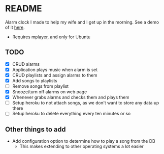 # README

Alarm clock I made to help my wife and I get up in the morning. See a demo of it [here](http://alarm-clock-rails-demo.herokuapp.com/).

* Requires mplayer, and only for Ubuntu

## TODO

- [x] CRUD alarms
- [x] Application plays music when alarm is set
- [x] CRUD playlists and assign alarms to them
- [x] Add songs to playlists
- [ ] Remove songs from playlist
- [x] Snooze/turn off alarms on web page
- [x] Whenever grabs alarms and checks them and plays them
- [ ] Setup heroku to not attach songs, as we don't want to store any data up there
- [ ] Setup heroku to delete everything every ten minutes or so

## Other things to add

* Add configuration option to determine how to play a song from the DB
	* This makes extending to other operating systems a lot easier
